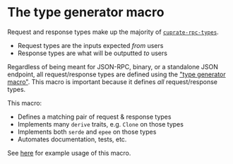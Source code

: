 # The type generator macro
Request and response types make up the majority of [`cuprate-rpc-types`](https://doc.cuprate.org/cuprate_rpc_types).

- Request types are the inputs expected _from_ users
- Response types are what will be outputted _to_ users

Regardless of being meant for JSON-RPC, binary, or a standalone JSON endpoint,
all request/response types are defined using the ["type generator macro"](https://github.com/Cuprate/cuprate/blob/bd375eae40acfad7c8d0205bb10afd0b78e424d2/rpc/types/src/macros.rs#L46). This macro is important because it defines _all_ request/response types.

This macro:
- Defines a matching pair of request & response types
- Implements many `derive` traits, e.g. `Clone` on those types
- Implements both `serde` and `epee` on those types
- Automates documentation, tests, etc.

See [here](https://github.com/Cuprate/cuprate/blob/bd375eae40acfad7c8d0205bb10afd0b78e424d2/rpc/types/src/macros.rs#L46) for example usage of this macro.